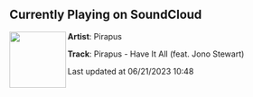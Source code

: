## Currently Playing on SoundCloud

[<img align="left" width="100" src="https://i1.sndcdn.com/artworks-zJmwBggBgs4aHSIp-jKfe9Q-t500x500.jpg">](https://soundcloud.com/pirapus/pirapus-have-it-all-feat-jono-stewart)

**Artist**: Pirapus 

**Track**: Pirapus - Have It All (feat. Jono Stewart)

Last updated at 06/21/2023 10:48
